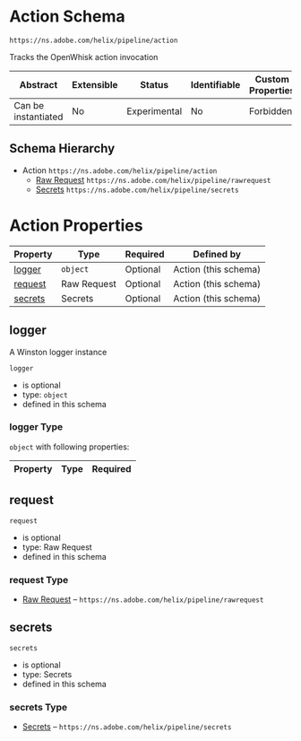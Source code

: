 
# Action Schema

```
https://ns.adobe.com/helix/pipeline/action
```

Tracks the OpenWhisk action invocation

| Abstract | Extensible | Status | Identifiable | Custom Properties | Additional Properties | Defined In |
|----------|------------|--------|--------------|-------------------|-----------------------|------------|
| Can be instantiated | No | Experimental | No | Forbidden | Forbidden | [action.schema.json](action.schema.json) |
## Schema Hierarchy

* Action `https://ns.adobe.com/helix/pipeline/action`
  * [Raw Request](rawrequest.schema.md) `https://ns.adobe.com/helix/pipeline/rawrequest`
  * [Secrets](secrets.schema.md) `https://ns.adobe.com/helix/pipeline/secrets`


# Action Properties

| Property | Type | Required | Defined by |
|----------|------|----------|------------|
| [logger](#logger) | `object` | Optional | Action (this schema) |
| [request](#request) | Raw Request | Optional | Action (this schema) |
| [secrets](#secrets) | Secrets | Optional | Action (this schema) |

## logger

A Winston logger instance

`logger`
* is optional
* type: `object`
* defined in this schema

### logger Type


`object` with following properties:


| Property | Type | Required |
|----------|------|----------|






## request


`request`
* is optional
* type: Raw Request
* defined in this schema

### request Type


* [Raw Request](rawrequest.schema.md) – `https://ns.adobe.com/helix/pipeline/rawrequest`





## secrets


`secrets`
* is optional
* type: Secrets
* defined in this schema

### secrets Type


* [Secrets](secrets.schema.md) – `https://ns.adobe.com/helix/pipeline/secrets`




